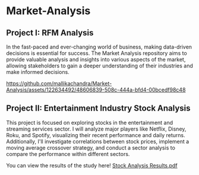 # Market-Analysis
## Project I: RFM Analysis
In the fast-paced and ever-changing world of business, making data-driven decisions is essential for success. The Market Analysis repository aims to provide valuable analysis and insights into various aspects of the market, allowing stakeholders to gain a deeper understanding of their industries and make informed decisions.

https://github.com/mallikachandra/Market-Analysis/assets/122634492/48606839-508c-444a-bfd4-00bcedf98c48

## Project II: Entertainment Industry Stock Analysis 
This project is focused on exploring stocks in the entertainment and streaming services sector. I will analyze major players like Netflix, Disney, Roku, and Spotify, visualizing their recent performance and daily returns. Additionally, I'll investigate correlations between stock prices, implement a moving average crossover strategy, and conduct a sector analysis to compare the performance within different sectors. 

You can view the results of the study here!
[Stock Analysis Results.pdf](https://github.com/mallikachandra/Market-Analysis/files/12171756/Stock.Analysis.Results.pdf)







